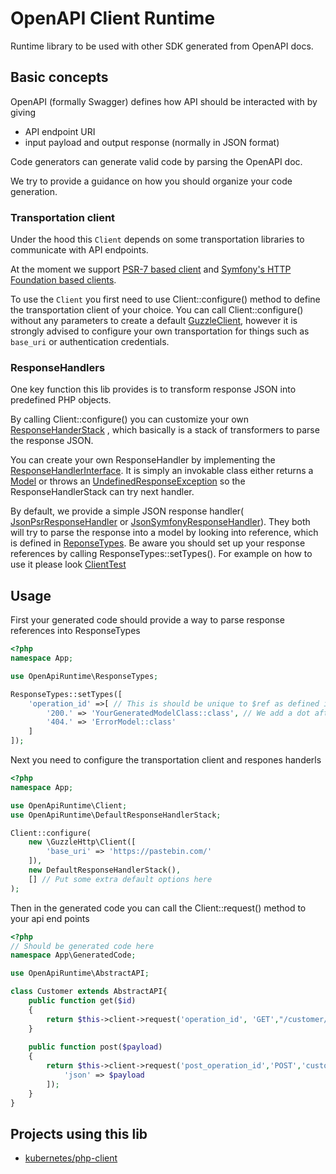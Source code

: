 # OpenAPI Client Runtime

Runtime library to be used with other SDK generated from OpenAPI docs.

## Basic concepts

OpenAPI (formally Swagger) defines how API should be interacted with by giving 

 - API endpoint URI
 - input payload and output response (normally in JSON format)

Code generators can generate valid code by parsing the OpenAPI doc.

We try to provide a guidance on how you should organize your code generation.

### Transportation client

Under the hood this `Client` depends on some transportation libraries to communicate with API endpoints.

At the moment we support [PSR-7 based client](https://www.php-fig.org/psr/psr-7/) and [Symfony's HTTP Foundation based 
clients](https://symfony.com/doc/current/http_client.html).

To use the `Client` you first need to use Client::configure() method to define the transportation client of your 
choice. You can call Client::configure() without any parameters to create a default 
[GuzzleClient](https://docs.guzzlephp.org/en/stable/psr7.html), however it is strongly advised to configure your own 
transportation for things such as `base_uri` or authentication credentials.

### ResponseHandlers
One key function this lib provides is to transform response JSON into predefined PHP objects.

By calling Client::configure() you can customize your own [ResponseHanderStack](/src/ResponseHandlerStack.php) , which 
basically is a stack of transformers to parse the response JSON.

You can create your own ResponseHandler by implementing the 
[ResponseHandlerInterface](/src/ResponseHandler/ResponseHandlerInterface.php). It is simply an invokable class 
either returns a [Model](/src/ModelInterface.php) or throws an 
[UndefinedResponseException](/src/ResponseHandler/Exception/UndefinedResponseException.php) so the 
ResponseHandlerStack can try next handler.

By default, we provide a simple JSON response handler(
[JsonPsrResponseHandler](/src/ResponseHandler/JsonPsrResponseHandler.php) or
[JsonSymfonyResponseHandler](/src/ResponseHandler/JsonSymfonyResponseHandler.php)). They both will try to parse the 
response into a model by looking into reference, which is defined in [ReponseTypes](/src/ResponseTypes.php). Be 
aware you should set up your response references by calling ResponseTypes::setTypes(). For example on how to use 
it please look [ClientTest](/tests/ClientTest.php)

## Usage

First your generated code should provide a way to parse response references into ResponseTypes

```php
<?php 
namespace App;

use OpenApiRuntime\ResponseTypes;

ResponseTypes::setTypes([
    'operation_id' =>[ // This is should be unique to $ref as defined in the OpenAPI doc
        '200.' => 'YourGeneratedModelClass::class', // We add a dot after there HTTP status code to enforce string tyep
        '404.' => 'ErrorModel::class'
    ]
]);  
```

Next you need to configure the transportation client and respones handerls

```php
<?php
namespace App;

use OpenApiRuntime\Client;
use OpenApiRuntime\DefaultResponseHandlerStack;

Client::configure(
    new \GuzzleHttp\Client([
        'base_uri' => 'https://pastebin.com/'
    ]),
    new DefaultResponseHandlerStack(),
    [] // Put some extra default options here
);
```

Then in the generated code you can call the Client::request() method to your api end points

```php
<?php
// Should be generated code here
namespace App\GeneratedCode;

use OpenApiRuntime\AbstractAPI;

class Customer extends AbstractAPI{
    public function get($id)
    {
        return $this->client->request('operation_id', 'GET',"/customer/${id}",null);
    }
    
    public function post($payload)
    {
        return $this->client->request('post_operation_id','POST','customer',[
            'json' => $payload
        ]);
    }
}
```

## Projects using this lib 

 - [kubernetes/php-client](https://packagist.org/packages/kubernetes/php-client)

